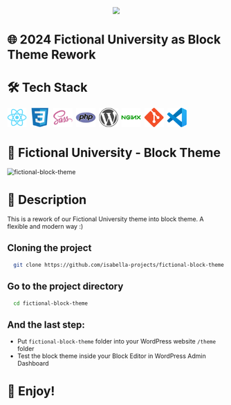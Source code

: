 <div align="center">
    <img src="https://i.imgur.com/YlGrpaq.png" width="800px" height="auto">
</div>

# 🌐 2024 Fictional University as Block Theme Rework

# 🛠 Tech Stack

<div>
    <img src="https://github.com/devicons/devicon/blob/master/icons/react/react-original.svg" title="ReactJS" alt="ReactJS" width="45" height="45"/>&nbsp;
    <img src="https://github.com/devicons/devicon/blob/master/icons/css3/css3-original.svg" title="CSS3" alt="CSS3" width="45" height="45"/>&nbsp;
    <img src="https://github.com/devicons/devicon/blob/master/icons/sass/sass-original.svg" title="SASS" alt="SASS" width="45" height="45"/>&nbsp;
    <img src="https://github.com/devicons/devicon/blob/master/icons/php/php-original.svg" title="PHP" alt="PHP" width="45" height="45"/>&nbsp;
    <img src="https://github.com/devicons/devicon/blob/master/icons/wordpress/wordpress-plain.svg" title="WordPress" alt="WordPress" width="45" height="45"/>&nbsp;
    <img src="https://github.com/devicons/devicon/blob/master/icons/nginx/nginx-original.svg" title="nginx" alt="nginx" width="45" height="45"/>&nbsp;
    <img src="https://github.com/devicons/devicon/blob/master/icons/git/git-original.svg" title="Git" alt="Git" width="45" height="45"/>&nbsp;
    <img src="https://github.com/devicons/devicon/blob/master/icons/vscode/vscode-original.svg" title="VSCode" alt="VSCode" width="45" height="45"/>
</div>

# 🧪 Fictional University - Block Theme

![fictional-block-theme](https://github.com/isabella-projects/fictional-university/assets/76888305/1a395559-0fb7-44b5-93d8-26d90e22a2ec)

# 📝 Description

This is a rework of our Fictional University theme into block theme. A flexible and modern way :)

## Cloning the project

```bash
  git clone https://github.com/isabella-projects/fictional-block-theme.git
```

## Go to the project directory

```bash
  cd fictional-block-theme
```

## And the last step:

-   Put `fictional-block-theme` folder into your WordPress website `/theme` folder
-   Test the block theme inside your Block Editor in WordPress Admin Dashboard

# 🧪 Enjoy!
